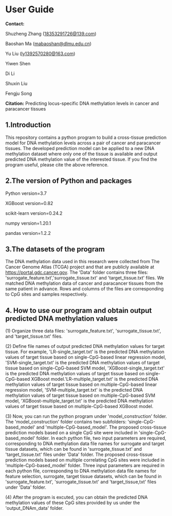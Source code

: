 # User Guide

**Contact:**

Shuzheng Zhang (18353291726@139.com)

Baoshan Ma (mabaoshan@dlmu.edu.cn)

Yu Liu (ly1392570280@163.com)

Yiwen Shen

Di Li

Shuxin Liu

Fengju Song

**Citation:** Predicting locus-specific DNA methylation levels in cancer and paracancer tissues

## 1.Introduction

This repository contains a python program to build a cross-tissue prediction model for DNA methylation levels across a pair of cancer and paracancer tissues. The developed prediction model can be applied to a new DNA methylation dataset where only one of the tissue is available and output predicted DNA methylation value of the interested tissue. If you find the program useful, please cite the above reference.

## 2.The version of Python and packages

Python version=3.7

XGBoost version=0.82

scikit-learn version=0.24.2

numpy version=1.20.1

pandas version=1.2.2

## 3.The datasets of the program

The DNA methylation data used in this research were collected from The Cancer Genome Atlas (TCGA) project and that are publicly available at https://portal.gdc.cancer.gov. The 'Data' folder contains three files: 'surrogate_feature.txt','surrogate_tissue.txt' and 'target_tissue.txt' files. We matched DNA methylation data of cancer and paracancer tissues from the same patient in advance. Rows and columns of the files are corresponding to CpG sites and samples respectively.

## 4. How to use our program and obtain output predicted DNA methylation values

(1) Organize three data files: 'surrogate_feature.txt', 'surrogate_tissue.txt', and 'target_tissue.txt' files.

(2) Define file names of output predicted DNA methylation values for target tissue. For example, 'LR-single_target.txt' is the predicted DNA methylation values of target tissue based on single-CpG-based linear regression model, 'SVM-single_target.txt' is the predicted DNA methylation values of target tissue based on single-CpG-based SVM model, 'XGBoost-single_target.txt' is the predicted DNA methylation values of target tissue based on single-CpG-based XGBoost model.'LR-multiple_target.txt' is the predicted DNA methylation values of target tissue based on multiple-CpG-based linear regression model, 'SVM-multiple_target.txt' is the predicted DNA methylation values of target tissue based on multiple-CpG-based SVM model, 'XGBoost-multiple_target.txt' is the predicted DNA methylation values of target tissue based on multiple-CpG-based XGBoost model.

(3) Now, you can run the python program under 'model_construction' folder. The 'model_construction' folder contains two subfolders: 'single-CpG-based_model' and 'multiple-CpG-based_model'. The proposed cross-tissue prediction models based on a single CpG site were included in 'single-CpG-based_model' folder. In each python file, two input parameters are required, corresponding to DNA methylation data file names for surrogate and target tissue datasets, which can be found in 'surrogate_tissue.txt' and 'target_tissue.txt' files under 'Data' folder. The proposed cross-tissue prediction models based on multiple correlating CpG sites were included in 'multiple-CpG-based_model' folder. Three input parameters are required in each python file, corresponding to DNA methylation data file names for feature selection, surrogate, target tissue datasets, which can be found in 'surrogate_feature.txt', 'surrogate_tissue.txt' and 'target_tissue,txt' files under 'Data' folder.

(4) After the program is excuted, you can obtain the predicted DNA methylation values of these CpG sites provided by us under the 'output_DNAm_data' folder. 
